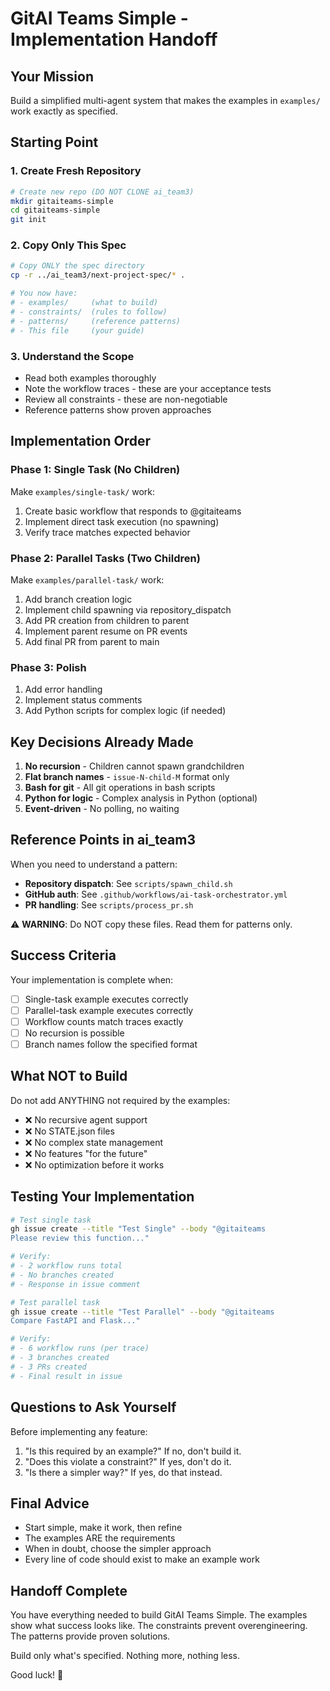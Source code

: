 # GitAI Teams Simple - Implementation Handoff

## Your Mission
Build a simplified multi-agent system that makes the examples in `examples/` work exactly as specified.

## Starting Point

### 1. Create Fresh Repository
```bash
# Create new repo (DO NOT CLONE ai_team3)
mkdir gitaiteams-simple
cd gitaiteams-simple
git init
```

### 2. Copy Only This Spec
```bash
# Copy ONLY the spec directory
cp -r ../ai_team3/next-project-spec/* .

# You now have:
# - examples/     (what to build)
# - constraints/  (rules to follow)  
# - patterns/     (reference patterns)
# - This file     (your guide)
```

### 3. Understand the Scope
- Read both examples thoroughly
- Note the workflow traces - these are your acceptance tests
- Review all constraints - these are non-negotiable
- Reference patterns show proven approaches

## Implementation Order

### Phase 1: Single Task (No Children)
Make `examples/single-task/` work:
1. Create basic workflow that responds to @gitaiteams
2. Implement direct task execution (no spawning)
3. Verify trace matches expected behavior

### Phase 2: Parallel Tasks (Two Children)
Make `examples/parallel-task/` work:
1. Add branch creation logic
2. Implement child spawning via repository_dispatch
3. Add PR creation from children to parent
4. Implement parent resume on PR events
5. Add final PR from parent to main

### Phase 3: Polish
1. Add error handling
2. Implement status comments
3. Add Python scripts for complex logic (if needed)

## Key Decisions Already Made

1. **No recursion** - Children cannot spawn grandchildren
2. **Flat branch names** - `issue-N-child-M` format only
3. **Bash for git** - All git operations in bash scripts
4. **Python for logic** - Complex analysis in Python (optional)
5. **Event-driven** - No polling, no waiting

## Reference Points in ai_team3

When you need to understand a pattern:
- **Repository dispatch**: See `scripts/spawn_child.sh`
- **GitHub auth**: See `.github/workflows/ai-task-orchestrator.yml`
- **PR handling**: See `scripts/process_pr.sh`

⚠️ **WARNING**: Do NOT copy these files. Read them for patterns only.

## Success Criteria

Your implementation is complete when:
- [ ] Single-task example executes correctly
- [ ] Parallel-task example executes correctly
- [ ] Workflow counts match traces exactly
- [ ] No recursion is possible
- [ ] Branch names follow the specified format

## What NOT to Build

Do not add ANYTHING not required by the examples:
- ❌ No recursive agent support
- ❌ No STATE.json files
- ❌ No complex state management
- ❌ No features "for the future"
- ❌ No optimization before it works

## Testing Your Implementation

```bash
# Test single task
gh issue create --title "Test Single" --body "@gitaiteams
Please review this function..."

# Verify:
# - 2 workflow runs total
# - No branches created
# - Response in issue comment

# Test parallel task
gh issue create --title "Test Parallel" --body "@gitaiteams
Compare FastAPI and Flask..."

# Verify:
# - 6 workflow runs (per trace)
# - 3 branches created
# - 3 PRs created
# - Final result in issue
```

## Questions to Ask Yourself

Before implementing any feature:
1. "Is this required by an example?" If no, don't build it.
2. "Does this violate a constraint?" If yes, don't do it.
3. "Is there a simpler way?" If yes, do that instead.

## Final Advice

- Start simple, make it work, then refine
- The examples ARE the requirements
- When in doubt, choose the simpler approach
- Every line of code should exist to make an example work

## Handoff Complete

You have everything needed to build GitAI Teams Simple. The examples show what success looks like. The constraints prevent overengineering. The patterns provide proven solutions.

Build only what's specified. Nothing more, nothing less.

Good luck! 🚀